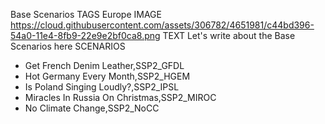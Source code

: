 Base Scenarios
TAGS
Europe
IMAGE
https://cloud.githubusercontent.com/assets/306782/4651981/c44bd396-54a0-11e4-8fb9-22e9e2bf0ca8.png
TEXT
Let's write about the Base Scenarios here
SCENARIOS
- Get French Denim Leather,SSP2_GFDL
- Hot Germany Every Month,SSP2_HGEM
- Is Poland Singing Loudly?,SSP2_IPSL
- Miracles In Russia On Christmas,SSP2_MIROC
- No Climate Change,SSP2_NoCC